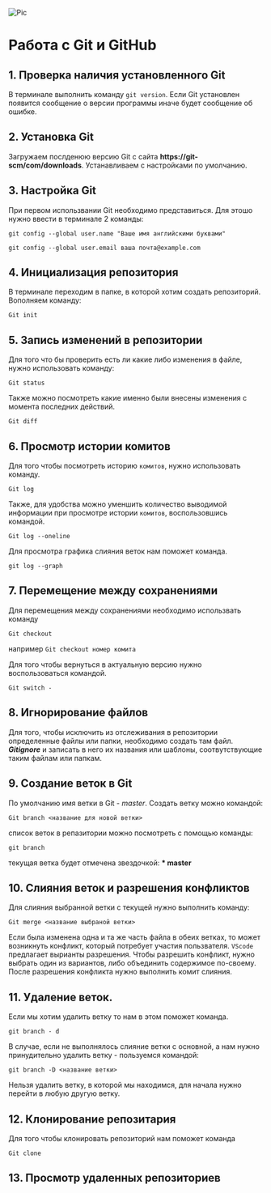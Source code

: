 ![Pic](picture.jpeg)
# Работа с Git и GitHub
## 1. Проверка наличия установленного Git
В терминале выполнить команду `git version`.
Если Git установлен появится сообщение о версии программы иначе будет сообщение об ошибке.
## 2. Установка Git
Загружаем послденюю версию Git с сайта **https://git-scm/com/downloads**.
Устанавливаем с настройками по умолчанию.
## 3. Настройка Git
При первом использвании Git необходимо представиться.
Для этошо нужно ввести в терминале 2 команды:
```
git config --global user.name "Ваше имя английскими буквами"
```
```
git config --global user.email ваша почта@example.com
```
## 4. Инициализация репозитория 
В терминале переходим в папке, в которой хотим создать репозиторий. Вополняем команду:
```
Git init
```
## 5. Запись изменений в репозитории
Для того что бы проверить есть ли какие либо изменения в файле, нужно использовать команду:
```
Git status
```
Также можно посмотреть какие именно были внесены изменения с момента последних действий.
```
Git diff
```
## 6. Просмотр истории комитов
Для того чтобы посмотреть историю `комитов`, нужно использовать команду.
```
Git log
```
Также, для удобства можно уменшить количество выводимой информации при просмотре истории `комитов`, воспользовшись командой.
```
Git log --oneline
``` 
Для просмотра графика слияния веток нам поможет команда.
```
git log --graph
``` 
## 7. Перемещение между сохранениями
Для перемещения между сохранениями необходимо использвать команду 
```
Git checkout
```
например `Git checkout номер комита`

Для того чтобы вернуться в актуальную версию нужно воспользоваться командой.
```
Git switch -
```
## 8. Игнорирование файлов
Для того, чтобы исключить из отслеживания в репозитории определенные файлы или папки, необходимо создать там файл. ***Gitignore*** и записать в него их названия или шаблоны, соотвутствующие таким файлам или папкам.
## 9. Создание веток в Git
По умолчанию имя ветки в Git - *master*.
Создать ветку можно командой:
```
Git branch <название для новой ветки>
```
список веток в репазитории можно посмотреть с помощью команды:
```
git branch
```
текущая ветка будет отмечена звездочкой: **\* master**
## 10. Слияния веток и разрешения конфликтов 
Для слияния выбранной ветки с текущей нужно выполнить команду:
```
Git merge <название выбраной ветки>
```
Если была изменена одна и та же часть файла в обеих ветках, то может возникнуть конфликт, который потребует участия пользвателя. `VScode` предлагает вырианты разрешения.
Чтобы разрешить конфликт, нужно выбрать один из вариантов, либо объединить содержимое по-своему.
После разрешения конфликта нужно выполнить комит слияния.
## 11. Удаление веток.
Если мы хотим удалить ветку то нам в этом поможет команда. 
```
git branch - d
```
В случае, если не выполнялось слияние ветки с основной, а нам нужно принудительно удалить ветку - пользуемся командой:
```
git branch -D <название ветки>
```
Нельзя удалить ветку, в которой мы находимся, для начала нужно перейти в любую другую ветку.

## 12. Клонирование репозитария
Для того чтобы клонировать репозиторий нам поможет команда 
```
Git clone
```
## 13. Просмотр удаленных репозиториев 
